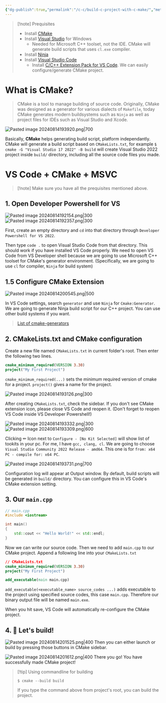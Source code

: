 ```yaml
---
{"dg-publish":true,"permalink":"/c-c/build-c-project-with-c-make/","metatags":{"og:title":"Build C++ project with CMake","og:description":"Simple CMake tutorial"}}
---
```



> [!note] Prequisites
> - Install [CMake](https://cmake.org/download/)
> - Install [Visual Studio](https://visualstudio.microsoft.com/) for Windows
> 	- Needed for Microsoft C++ toolset, not the IDE. CMake will generate build scripts that uses `cl.exe` compiler.
> - Install [Ninja](https://ninja-build.org/)
> - Install [Visual Studio Code](https://code.visualstudio.com/Download)
> 	- Install [C/C++ Extension Pack for VS Code](https://marketplace.visualstudio.com/items?itemName=ms-vscode.cpptools-extension-pack). We can easily configure/generate CMake project.

# What is CMake?

> CMake is a tool to manage building of source code. Originally, CMake was designed as a generator for various dialects of `Makefile`, today CMake generates modern buildsystems such as `Ninja` as well as project files for IDEs such as Visual Studio and Xcode.

![Pasted image 20240814193920.png|700](/img/user/000%20Assets/Attachments/Pasted%20image%2020240814193920.png)

Basically, **CMake** helps generating build script, platform independantly. CMake will generate a build script based on `CMakeLists.txt`, for example `$ cmake -G "Visual Studio 17 2022" -B build` will create Visual Studio 2022 project inside `build/` directory, including all the source code files you made.

# VS Code + CMake + MSVC

>[!note] Make sure you have all the prequisites mentioned above.

## 1. Open Developer Powershell for VS

![Pasted image 20240814192154.png|300](/img/user/000%20Assets/Attachments/Pasted%20image%2020240814192154.png)
![Pasted image 20240814192357.png|300](/img/user/000%20Assets/Attachments/Pasted%20image%2020240814192357.png)


First, create an empty directory and `cd` into that directory through `Developer Powershell for VS 2022`.

Then type `code .` to open Visual Studio Code from that directory. This should work if you have installed VS Code properly. We need to open VS Code from VS Developer shell because we are going to use Microsoft C++ toolset for CMake's generator environment. (Specifically, we are going to use `cl` for compiler, `Ninja` for build system)

## 1.5 Configure CMake Extension

![Pasted image 20240814200545.png|500](/img/user/000%20Assets/Attachments/Pasted%20image%2020240814200545.png)

In VS Code settings, search `generator` and use `Ninja` for `Cmake:Generator`. We are going to generate Ninja build script for our C++ project. You can use other build systems if you want. 

> [List of cmake-generators](https://cmake.org/cmake/help/latest/manual/cmake-generators.7.html)

## 2. CMakeLists.txt and CMake configuration

Create a new file named `CMakeLists.txt` in current folder's root. Then enter the following two lines.

```cmake
cmake_minimum_required(VERSION 3.30)
project("My First Project")
```

`cmake_minimum_required(...)` sets the minimum required version of cmake for a project. `project()` gives a name for the project.

![Pasted image 20240814193126.png|300](/img/user/000%20Assets/Attachments/Pasted%20image%2020240814193126.png)

After creating `CMakeLists.txt`, check the sidebar. If you don't see CMake extension icon, please close VS Code and reopen it. (Don't forget to reopen VS Code inside VS Developer Powershell!)

![Pasted image 20240814193332.png|300](/img/user/000%20Assets/Attachments/Pasted%20image%2020240814193332.png)
![Pasted image 20240814193309.png|600](/img/user/000%20Assets/Attachments/Pasted%20image%2020240814193309.png)

Clicking ✏ Icon next to `Configure - [No Kit Selected]` will show list of tookits in your pc. For me, I have `gcc, clang, cl`. We are going to choose `Visual Studio Community 2022 Release - amd64`. This one is for `from: x64 PC - compile for: x64 PC`.

![Pasted image 20240814193731.png|700](/img/user/000%20Assets/Attachments/Pasted%20image%2020240814193731.png)

Configuration log will appear at Output window. By default, build scripts will be generated in `build/` directory. You can configure this in VS Code's CMake extension setting.

## 3. Our `main.cpp`

```cpp
// main.cpp
#include <iostream>

int main()
{
	std::cout << "Hello World!" << std::endl;
}
```

Now we can write our source code. Then we need to add `main.cpp` to our CMake project. Append a following line into your `CMakeLists.txt`

```cmake
// CMakeLists.txt
cmake_minimum_required(VERSION 3.30)
project("My First Project")

add_executable(main main.cpp)
```

`add_executable(<executable_name> source_codes ...)` adds executable to the project using specified source codes, this case `main.cpp`. Therefore our binary output file will be named `main.exe`.

When you hit save, VS Code will automatically re-configure the CMake project.

## 4. 🚀 Let's build!

![Pasted image 20240814201525.png|400](/img/user/000%20Assets/Attachments/Pasted%20image%2020240814201525.png)
Then you can either launch or build by pressing those buttons in CMake sidebar.

![Pasted image 20240814201612.png|400](/img/user/000%20Assets/Attachments/Pasted%20image%2020240814201612.png)
There you go! You have successfully made CMake project!

>[!tip] Using commandline for building
>```console
>$ cmake --build build 
>```
>If you type the command above from project's root, you can build the project.